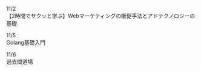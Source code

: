 11/2<br>
  【2時間でサクッと学ぶ】Webマーケティングの販促手法とアドテクノロジーの基礎<br>

11/5<br>
  Golang基礎入門<br>

11/6<br>
  過去問道場<br>
